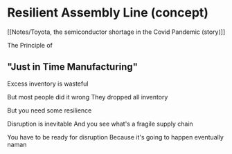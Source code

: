 # Resilient Assembly Line (concept)

[[Notes/Toyota, the semiconductor shortage in the Covid Pandemic (story)]]

The Principle of 
## "Just in Time Manufacturing"
Excess inventory is wasteful

But most people did it wrong
They dropped all inventory

But you need some resilience

Disruption is inevitable
And you see what's a fragile supply chain

You have to be ready for disruption
Because it's going to happen eventually naman